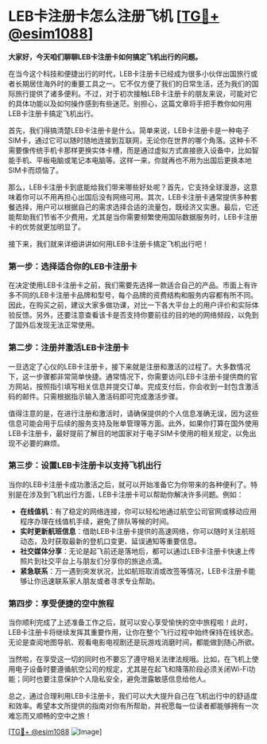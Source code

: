# LEB卡注册卡怎么注册飞机 [[TG💪+ @esim1088](https://t.me/s/esim1088)]

**大家好，今天咱们聊聊LEB卡注册卡如何搞定飞机出行的问题。**  

在当今这个科技和便捷出行的时代，LEB卡注册卡已经成为很多小伙伴出国旅行或者长期居住海外时的重要工具之一。它不仅方便了我们的日常生活，还为我们的国际旅行提供了诸多便利。不过，对于初次接触LEB卡注册卡的朋友来说，可能对它的具体功能以及如何操作感到有些迷茫。别担心，这篇文章将手把手教你如何用LEB卡注册卡搞定飞机出行。

首先，我们得搞清楚LEB卡注册卡是什么。简单来说，LEB卡注册卡是一种电子SIM卡，通过它可以随时随地连接到互联网，无论你在世界的哪个角落。这种卡不需要像传统手机卡那样更换实体卡槽，而是通过虚拟方式直接嵌入设备中，比如智能手机、平板电脑或笔记本电脑等。这样一来，你就再也不用为出国后更换本地SIM卡而烦恼了。

那么，LEB卡注册卡到底能给我们带来哪些好处呢？首先，它支持全球漫游，这意味着你可以不用再担心出国后没有网络可用。其次，LEB卡注册卡通常提供多种套餐选择，用户可以根据自己的需求选择合适的流量包，既经济又实惠。最后，它还能帮助我们节省不少费用，尤其是当你需要频繁使用国际数据服务时，LEB卡注册卡的优势就更加明显了。

接下来，我们就来详细讲讲如何用LEB卡注册卡搞定飞机出行吧！

### 第一步：选择适合你的LEB卡注册卡

在决定使用LEB卡注册卡之前，我们需要先选择一款适合自己的产品。市面上有许多不同的LEB卡注册卡品牌和型号，每个品牌的资费结构和服务内容都有所不同。因此，在购买之前，建议大家多做功课，对比一下各大平台上的用户评价和实际体验反馈。另外，还要注意查看该卡是否支持你要前往的目的地的网络频段，以免到了国外后发现无法正常使用。

### 第二步：注册并激活LEB卡注册卡

一旦选定了心仪的LEB卡注册卡，接下来就是注册和激活的过程了。大多数情况下，这一步骤都非常简单快捷。通常情况下，你需要访问LEB卡注册卡提供商的官方网站，按照指引填写相关信息并提交订单。完成支付后，你会收到一封包含激活码的邮件。只需根据指示输入激活码即可完成激活步骤。

值得注意的是，在进行注册和激活时，请确保提供的个人信息准确无误，因为这些信息可能会用于后续的服务支持及账单管理等方面。此外，如果你打算在国外使用LEB卡注册卡，最好提前了解目的地国家对于电子SIM卡使用的相关规定，以免出现不必要的麻烦。

### 第三步：设置LEB卡注册卡以支持飞机出行

当你的LEB卡注册卡成功激活之后，就可以开始准备它为你带来的各种便利了。特别是在涉及到飞机出行方面，LEB卡注册卡可以帮助你解决许多问题。例如：

- **在线值机**：有了稳定的网络连接，你可以轻松地通过航空公司官网或移动应用程序办理在线值机手续，避免了排队等候的时间。
- **实时更新航班信息**：借助LEB卡注册卡提供的高速网络，你可以随时关注航班动态，及时获取最新的登机口变更、延误通知等重要信息。
- **社交媒体分享**：无论是起飞前还是落地后，都可以通过LEB卡注册卡快速上传照片到社交平台上与朋友们分享你的旅途点滴。
- **紧急联系**：万一遇到突发状况，比如航班取消或改签等情况，LEB卡注册卡能够让你迅速联系家人朋友或者寻求专业帮助。

### 第四步：享受便捷的空中旅程

当你顺利完成了上述准备工作之后，就可以安心享受愉快的空中旅程啦！此时，LEB卡注册卡将继续发挥其重要作用，让你在整个飞行过程中始终保持在线状态。无论是查阅地图导航、观看电影电视剧还是玩游戏消磨时间，都能做到随心所欲。

当然啦，在享受这一切的同时也不要忘了遵守相关法律法规哦。比如，在飞机上使用电子设备时要遵循航空公司的规定，尤其是在起飞和降落阶段必须关闭Wi-Fi功能；同时也要注意保护个人隐私安全，避免泄露敏感信息给他人。

总之，通过合理利用LEB卡注册卡，我们可以大大提升自己在飞机出行中的舒适度和效率。希望本文所提供的指南对你有所帮助，并祝愿每一位读者都能够拥有一次难忘而又顺畅的空中之旅！

[[TG💪+ @esim1088](https://t.me/s/esim1088) ![Image](https://i.postimg.cc/4NQfJmqS/Snipaste-2025-05-13-00-14-12.png)]